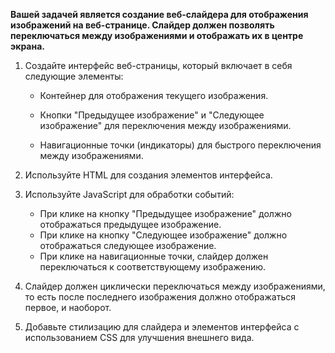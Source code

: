 **Вашей задачей является создание веб-слайдера для отображения изображений на веб-странице. Слайдер должен позволять переключаться между изображениями и отображать их в центре экрана.**

1. Создайте интерфейс веб-страницы, который включает в себя следующие элементы:

   - Контейнер для отображения текущего изображения.

   - Кнопки "Предыдущее изображение" и "Следующее изображение" для переключения между изображениями.
   - Навигационные точки (индикаторы) для быстрого переключения между изображениями.

2. Используйте HTML для создания элементов интерфейса.

3. Используйте JavaScript для обработки событий:

   - При клике на кнопку "Предыдущее изображение" должно отображаться предыдущее изображение.
   - При клике на кнопку "Следующее изображение" должно отображаться следующее изображение.
   - При клике на навигационные точки, слайдер должен переключаться к соответствующему изображению.

4. Слайдер должен циклически переключаться между изображениями, то есть после последнего изображения должно отображаться первое, и наоборот.

5. Добавьте стилизацию для слайдера и элементов интерфейса с использованием CSS для улучшения внешнего вида.
